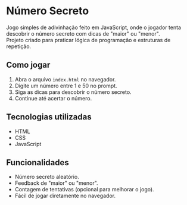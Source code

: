 # Número Secreto 
Jogo simples de adivinhação feito em JavaScript, onde o jogador tenta descobrir o número secreto com dicas de "maior" ou "menor".  
Projeto criado para praticar lógica de programação e estruturas de repetição.

## Como jogar

1. Abra o arquivo `index.html` no navegador.
2. Digite um número entre 1 e 50 no prompt.
3. Siga as dicas para descobrir o número secreto.
4. Continue até acertar o número.


## Tecnologias utilizadas

- HTML
- CSS
- JavaScript

## Funcionalidades

- Número secreto aleatório.
- Feedback de "maior" ou "menor".
- Contagem de tentativas (opcional para melhorar o jogo).
- Fácil de jogar diretamente no navegador.
